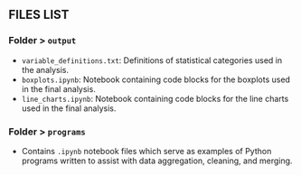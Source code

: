 ## FILES LIST

### Folder > `output`
- `variable_definitions.txt`: Definitions of statistical categories used in the analysis.
- `boxplots.ipynb`: Notebook containing code blocks for the boxplots used in the final analysis.
- `line_charts.ipynb`: Notebook containing code blocks for the line charts used in the final analysis.

### Folder > `programs`
- Contains `.ipynb` notebook files which serve as examples of Python programs written to assist with data aggregation, cleaning, and merging.